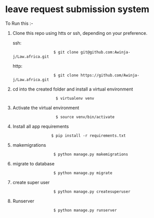# leave request submission system

To Run this :-
          
 1. Clone this repo using htts or ssh, depending on your preference.

    ssh:

                          $ git clone git@github.com:Awinja-j/Law.africa.git

    http:

                          $ git clone https://github.com/Awinja-j/Law.africa.git
 
 2. cd into the created folder and install a virtual environment
 
                           $ virtualenv venv
                           
 3. Activate the virtual environment
 
                           $ source venv/bin/activate
                           
 3.  Install all app requirements
 
                          $ pip install -r requirements.txt  
  
 4. makemigrations
 
                          $ python manage.py makemigrations
 
 5. migrate to database
 
                          $ python manage.py migrate
                          
 6. create super user
 
                          $ python manage.py createsuperuser
  
 6. Runserver
 
                          $ python manage.py runserver